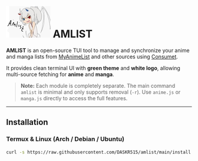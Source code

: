 # ![AMLIST Logo](https://raw.githubusercontent.com/DASKR515/amlist/main/logo.jpg) AMLIST

**AMLIST** is an open-source TUI tool to manage and synchronize your anime and manga lists from [MyAnimeList](https://myanimelist.net) and other sources using [Consumet](https://github.com/consumet).

It provides clean terminal UI with **green theme** and **white logo**, allowing multi-source fetching for **anime** and **manga**.

> **Note:** Each module is completely separate. The main command `amlist` is minimal and only supports removal (`-r`). Use `anime.js` or `manga.js` directly to access the full features.

---

## Installation

### Termux & Linux (Arch / Debian / Ubuntu)

```bash
curl -s https://raw.githubusercontent.com/DASKR515/amlist/main/install.sh | bash

